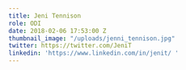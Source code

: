 ```yaml
---
title: Jeni Tennison
role: ODI
date: 2018-02-06 17:53:00 Z
thumbnail_image: "/uploads/jenni_tennison.jpg"
twitter: https://twitter.com/JeniT
linkedin: 'https://www.linkedin.com/in/jenit/ '
---
```


